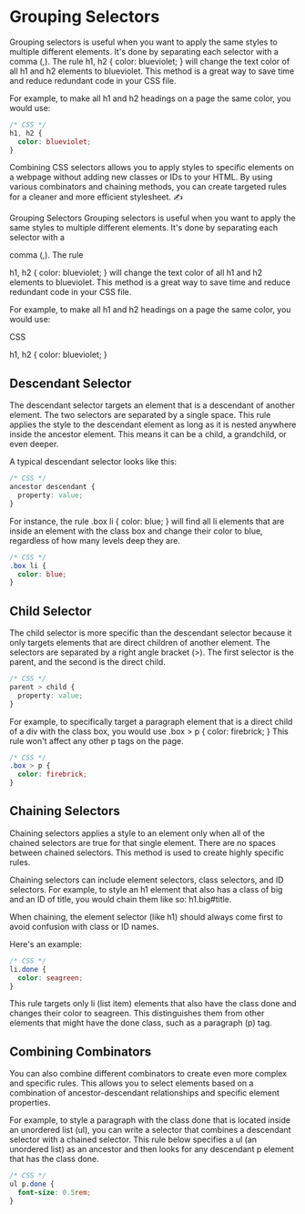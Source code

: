 # Grouping Selectors

Grouping selectors is useful when you want to apply the same styles to multiple different elements. It's done by separating each selector with a comma (,). The rule h1, h2 { color: blueviolet; } will change the text color of all h1 and h2 elements to blueviolet. This method is a great way to save time and reduce redundant code in your CSS file.

For example, to make all h1 and h2 headings on a page the same color, you would use:

```CSS
/* CSS */
h1, h2 {
  color: blueviolet;
}
```


Combining CSS selectors allows you to apply styles to specific elements on a webpage without adding new classes or IDs to your HTML. By using various combinators and chaining methods, you can create targeted rules for a cleaner and more efficient stylesheet. ✍️

Grouping Selectors
Grouping selectors is useful when you want to apply the same styles to multiple different elements. It's done by separating each selector with a 

comma (,). The rule 


h1, h2 { color: blueviolet; } will change the text color of all h1 and h2 elements to blueviolet. This method is a great way to save time and reduce redundant code in your CSS file.


For example, to make all h1 and h2 headings on a page the same color, you would use:

CSS

h1, h2 {
  color: blueviolet;
}

## Descendant Selector
The descendant selector targets an element that is a descendant of another element. The two selectors are separated by a single space. This rule applies the style to the descendant element as long as it is nested anywhere inside the ancestor element. This means it can be a child, a grandchild, or even deeper.

A typical descendant selector looks like this:

```CSS
/* CSS */
ancestor descendant {
  property: value;
}
```

For instance, the rule .box li { color: blue; } will find all li elements that are inside an element with the class box and change their color to blue, regardless of how many levels deep they are.

```CSS
/* CSS */
.box li {
  color: blue;
}
```



## Child Selector
The child selector is more specific than the descendant selector because it only targets elements that are direct children of another element. The selectors are separated by a right angle bracket (>). The first selector is the parent, and the second is the direct child.

```CSS
/* CSS */
parent > child {
  property: value;
}
```

For example, to specifically target a paragraph element that is a direct child of a div with the class box, you would use .box > p { color: firebrick; } This rule won't affect any other p tags on the page.

```CSS
/* CSS */
.box > p {
  color: firebrick;
}
```






## Chaining Selectors

Chaining selectors applies a style to an element only when all of the chained selectors are true for that single element. There are no spaces between chained selectors. This method is used to create highly specific rules.

Chaining selectors can include element selectors, class selectors, and ID selectors. For example, to style an h1 element that also has a class of big and an ID of title, you would chain them like so: h1.big#title.

When chaining, the element selector (like h1) should always come first to avoid confusion with class or ID names.

Here's an example:

```CSS
/* CSS */
li.done {
  color: seagreen;
}
```

This rule targets only li (list item) elements that also have the class done and changes their color to seagreen. This distinguishes them from other elements that might have the done class, such as a paragraph (p) tag.

## Combining Combinators

You can also combine different combinators to create even more complex and specific rules. This allows you to select elements based on a combination of ancestor-descendant relationships and specific element properties.

For example, to style a paragraph with the class done that is located inside an unordered list (ul), you can write a selector that combines a descendant selector with a chained selector. This rule below specifies a ul (an unordered list) as an ancestor and then looks for any descendant p element that has the class done.

```CSS
/* CSS */
ul p.done {
  font-size: 0.5rem;
}
``` 
